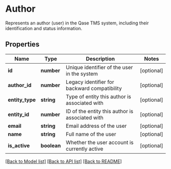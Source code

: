 # Author

Represents an author (user) in the Qase TMS system, including their identification and status information.

## Properties

Name | Type | Description | Notes
------------ | ------------- | ------------- | -------------
**id** | **number** | Unique identifier of the user in the system | [optional]
**author_id** | **number** | Legacy identifier for backward compatibility | [optional]
**entity_type** | **string** | Type of entity this author is associated with | [optional]
**entity_id** | **number** | ID of the entity this author is associated with | [optional]
**email** | **string** | Email address of the user | [optional]
**name** | **string** | Full name of the user | [optional]
**is_active** | **boolean** | Whether the user account is currently active | [optional]

[[Back to Model list]](../README.md#documentation-for-models) [[Back to API list]](../README.md#documentation-for-api-endpoints) [[Back to README]](../README.md)
